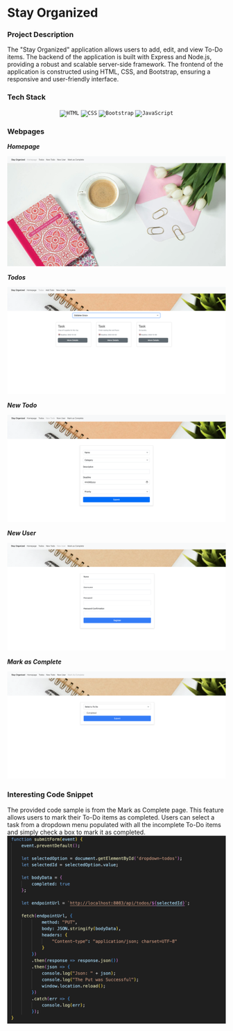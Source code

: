 # Stay Organized

### Project Description
The "Stay Organized" application allows users to add, edit, and view To-Do items. The backend of the application is built with Express and Node.js, providing a robust and scalable server-side framework. The frontend of the application is constructed using HTML, CSS, and Bootstrap, ensuring a responsive and user-friendly interface.

### Tech Stack
<div align="center">
    <code><img width="50" src="https://user-images.githubusercontent.com/25181517/192158954-f88b5814-d510-4564-b285-dff7d6400dad.png" alt="HTML" title="HTML"/></code>
    <code><img width="50" src="https://user-images.githubusercontent.com/25181517/183898674-75a4a1b1-f960-4ea9-abcb-637170a00a75.png" alt="CSS" title="CSS"/></code>
    <code><img width="50" src="https://user-images.githubusercontent.com/25181517/183898054-b3d693d4-dafb-4808-a509-bab54cf5de34.png" alt="Bootstrap" title="Bootstrap"/></code>
    <code><img width="50" src="https://user-images.githubusercontent.com/25181517/117447155-6a868a00-af3d-11eb-9cfe-245df15c9f3f.png" alt="JavaScript" title="JavaScript"/></code>
</div>

### Webpages
***Homepage***

![Homepage Screenshot.](/images/homepage-screenshot.jpg "This is a screenshot of the homepage.")

***Todos***

![Todos Screenshot.](/images/todos-screenshot.jpg "This is a screenshot of the Todos page.")

***New Todo***

![New Todo Screenshot.](/images/newtodo-screenshot.jpg "This is a screenshot of the New ToDo page.")

***New User***

![New User Screenshot.](/images/newuser-screenshot.jpg "This is a screenshot of the New User page.")

***Mark as Complete***

![Mark as Complete Screenshot.](/images/markascomplete-screenshot.jpg "This is a screenshot of the Mark as Complete page.")

### Interesting Code Snippet
The provided code sample is from the Mark as Complete page. This feature allows users to mark their To-Do items as completed. Users can select a task from a dropdown menu populated with all the incomplete To-Do items and simply check a box to mark it as completed.
![Code Sample.](/images/code-sample.jpg "This is a sample of my code.")

